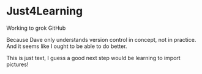 # Just4Learning
Working to grok GitHub

Because Dave only understands version control in concept, not in practice. And it seems like I ought to be able to do better.

This is just text, I guess a good next step would be learning to import pictures!
